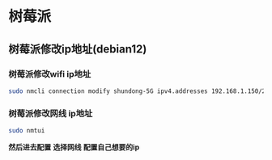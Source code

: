 # 树莓派

## 树莓派修改ip地址(debian12)

### 树莓派修改wifi ip地址
```bash
sudo nmcli connection modify shundong-5G ipv4.addresses 192.168.1.150/24 ipv4.method manual
```

### 树莓派修改网线 ip地址
```bash
sudo nmtui
```
**然后进去配置**
**选择网线**
**配置自己想要的ip**

